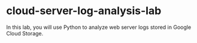 # cloud-server-log-analysis-lab
In this lab, you will use Python to analyze web server logs stored in Google Cloud Storage.
